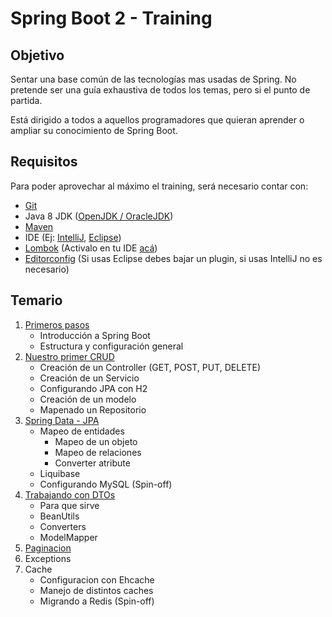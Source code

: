 # Spring Boot 2 - Training

## Objetivo

Sentar una base común de las tecnologías mas usadas de Spring. No pretende ser una guía exhaustiva de todos los temas, pero si el punto de partida. 

Está dirigido a todos a aquellos programadores que quieran aprender o ampliar su conocimiento de Spring Boot.


## Requisitos

Para poder aprovechar al máximo el training, será necesario contar con:

* [Git](https://git-scm.com/downloads)
* Java 8 JDK ([OpenJDK / OracleJDK](https://sdkman.io/))
* [Maven](https://maven.apache.org/)
* IDE (Ej: [IntelliJ](https://www.jetbrains.com/idea/download/), [Eclipse](https://www.eclipse.org/downloads/packages/))
* [Lombok](https://projectlombok.org/) (Activalo en tu IDE [acá](https://projectlombok.org/setup/overview))
* [Editorconfig](https://editorconfig.org/) (Si usas Eclipse debes bajar un plugin, si usas IntelliJ no es necesario)


## Temario

1. [Primeros pasos](wiki/01-PrimerosPasos.md)
    - Introducción a Spring Boot
    - Estructura y configuración general
2. [Nuestro primer CRUD](wiki/02-Crud)
    - Creación de un Controller (GET, POST, PUT, DELETE)
    - Creación de un Servicio
    - Configurando JPA con H2
    - Creación de un modelo
    - Mapenado un Repositorio
3. [Spring Data - JPA](wiki/03-SpringData) 
    - Mapeo de entidades
        - Mapeo de un objeto
        - Mapeo de relaciones
        - Converter atribute
    - Liquibase
    - Configurando MySQL (Spin-off)
4. [Trabajando con DTOs](wiki/04-DTOs)
    - Para que sirve
    - BeanUtils
    - Converters
    - ModelMapper
5. [Paginacion](wiki/05-paginacion)
6. Exceptions
7. Cache
    - Configuracion con Ehcache
    - Manejo de distintos caches
    - Migrando a Redis (Spin-off)

